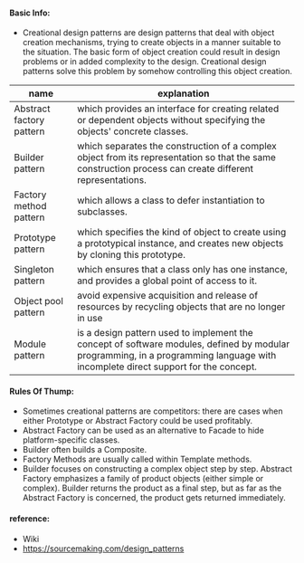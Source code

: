 #### Basic Info:
+ Creational design patterns are design patterns that deal with object creation mechanisms, trying to create objects in a manner suitable to the situation. The basic form of object creation could result in design problems or in added complexity to the design. Creational design patterns solve this problem by somehow controlling this object creation.

name | explanation | 
--- | --- |
Abstract factory pattern | which provides an interface for creating related or dependent objects without specifying the objects' concrete classes. |
Builder pattern | which separates the construction of a complex object from its representation so that the same construction process can create different representations. |
Factory method pattern | which allows a class to defer instantiation to subclasses. |
Prototype pattern | which specifies the kind of object to create using a prototypical instance, and creates new objects by cloning this prototype. |
Singleton pattern | which ensures that a class only has one instance, and provides a global point of access to it. |
Object pool pattern | avoid expensive acquisition and release of resources by recycling objects that are no longer in use |
Module pattern | is a design pattern used to implement the concept of software modules, defined by modular programming, in a programming language with incomplete direct support for the concept.

#### Rules Of Thump:
+ Sometimes creational patterns are competitors: there are cases when either Prototype or Abstract Factory could be used profitably.
+ Abstract Factory can be used as an alternative to Facade to hide platform-specific classes.
+ Builder often builds a Composite.
+ Factory Methods are usually called within Template methods.
+ Builder focuses on constructing a complex object step by step. Abstract Factory emphasizes a family of product objects (either simple or complex). Builder returns the product as a final step, but as far as the Abstract Factory is concerned, the product gets returned immediately.

#### reference:
+ Wiki
+ https://sourcemaking.com/design_patterns
